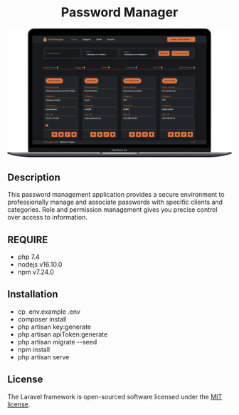 <h1 align="center">Password Manager</h1>

<p align="center">
    <img src="./public_html/assets/img/mockup.png" width="680">
</p>

## Description

This password management application provides a secure environment to professionally manage and associate passwords with specific clients and categories. Role and permission management gives you precise control over access to information.

## REQUIRE
- php 7.4
- nodejs v16.10.0
- npm v7.24.0

## Installation
- cp .env.example .env
- composer install
- php artisan key:generate
- php artisan apiToken:generate
- php artisan migrate --seed
- npm install
- php artisan serve

## License

The Laravel framework is open-sourced software licensed under the [MIT license](https://opensource.org/licenses/MIT).
